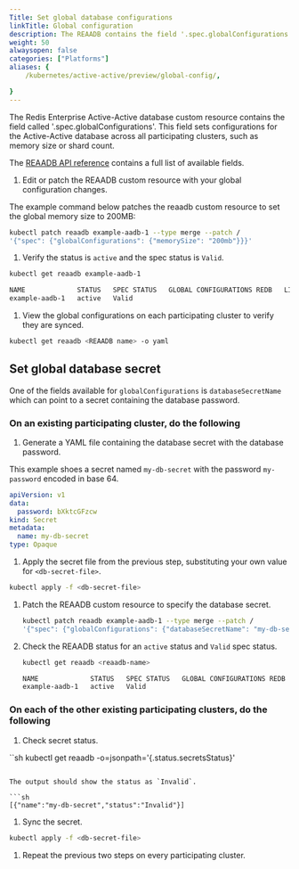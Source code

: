 ```yaml
---
Title: Set global database configurations
linkTitle: Global configuration
description: The REAADB contains the field '.spec.globalConfigurations' and through this the database configurations are set.
weight: 50
alwaysopen: false
categories: ["Platforms"]
aliases: {
    /kubernetes/active-active/preview/global-config/,

}
---
```

The Redis Enterprise Active-Active database custom resource contains the field called '.spec.globalConfigurations'. This field sets configurations for the Active-Active database across all participating clusters, such as memory size or shard count.

The [REAADB API reference](https://github.com/RedisLabs/redis-enterprise-operator/blob/master/deploy/redis_enterprise_active_active_database_api.md) contains a full list of available fields.

1. Edit or patch the REAADB custom resource with your global configuration changes.

  The example command below patches the reaadb custom resource to set the global memory size to 200MB:

  ```sh
  kubectl patch reaadb example-aadb-1 --type merge --patch /
  '{"spec": {"globalConfigurations": {"memorySize": "200mb"}}}'
  ```

1. Verify the status is `active` and the spec status is `Valid`.

  ```sh
  kubectl get reaadb example-aadb-1

  NAME             STATUS   SPEC STATUS   GLOBAL CONFIGURATIONS REDB   LINKED REDBS
  example-aadb-1   active   Valid    
  ```

1. View the global configurations on each participating cluster to verify they are synced.

  ```sh
  kubectl get reaadb <REAADB name> -o yaml
  ```

## Set global database secret

One of the fields available for `globalConfigurations` is `databaseSecretName` which can point to a secret containing the database password.

### On an existing participating cluster, do the following

1. Generate a YAML file containing the database secret with the database password.

  This example shoes a secret named `my-db-secret` with the password `my-password` encoded in base 64.

  ```yaml
  apiVersion: v1
  data:
    password: bXktcGFzcw
  kind: Secret
  metadata:
    name: my-db-secret
  type: Opaque
  ```

1. Apply the secret file from the previous step, substituting your own value for `<db-secret-file>`.

  ```sh
  kubectl apply -f <db-secret-file>
  ```

1. Patch the REAADB custom resource to specify the database secret.

    ```sh
    kubectl patch reaadb example-aadb-1 --type merge --patch /
    '{"spec": {"globalConfigurations": {"databaseSecretName": "my-db-secret"}}}'
    ```

1. Check the REAADB status for an `active` status and `Valid` spec status.

    ```sh
    kubectl get reaadb <reaadb-name>

    NAME             STATUS   SPEC STATUS   GLOBAL CONFIGURATIONS REDB   LINKED REDBS
    example-aadb-1   active   Valid
    ```

### On each of the other existing participating clusters, do the following

1. Check secret status.

  ``sh
  kubectl get reaadb <reaadb-name> -o=jsonpath='{.status.secretsStatus}'

  ```

  The output should show the status as `Invalid`.

  ```sh
  [{"name":"my-db-secret","status":"Invalid"}]
  ```

1. Sync the secret.

  ```sh
  kubectl apply -f <db-secret-file>
  ```

1. Repeat the previous two steps on every participating cluster.
